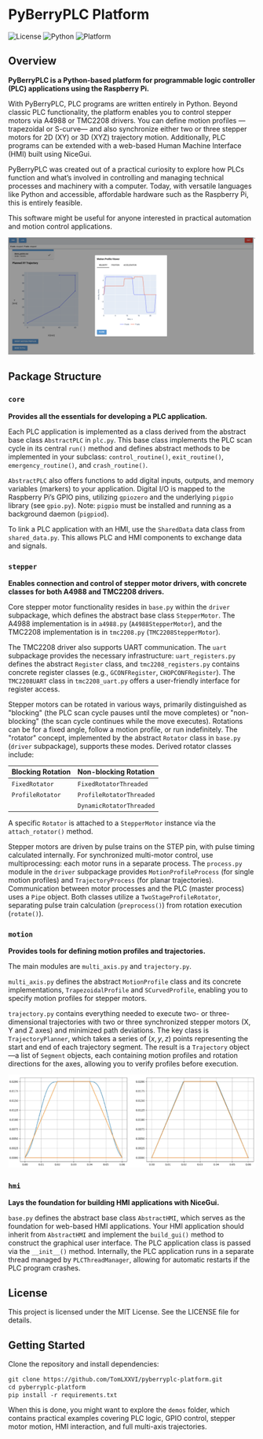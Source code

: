 # PyBerryPLC Platform

![License](https://img.shields.io/github/license/TomLXXVI/pyberryplc-platform)
![Python](https://img.shields.io/badge/python-3.10+-blue)
![Platform](https://img.shields.io/badge/platform-Raspberry%20Pi-lightgrey)

## Overview

**PyBerryPLC is a Python-based platform for programmable logic controller (PLC) applications using the Raspberry Pi.**

With PyBerryPLC, PLC programs are written entirely in Python. Beyond classic PLC functionality, the platform enables you
to control stepper motors via A4988 or TMC2208 drivers. You can define motion profiles —trapezoidal or S-curve— and also
synchronize either two or three stepper motors for 2D (XY) or 3D (XYZ) trajectory motion. Additionally, PLC programs can
be extended with a web-based Human Machine Interface (HMI) built using NiceGui.

PyBerryPLC was created out of a practical curiosity to explore how PLCs function and what’s involved in controlling and 
managing technical processes and machinery with a computer. Today, with versatile languages like Python and accessible, 
affordable hardware such as the Raspberry Pi, this is entirely feasible.

This software might be useful for anyone interested in practical automation and motion control applications.

![PyBerryPLC HMI Screenshot](media/screenshot.png)

## Package Structure

### `core`

**Provides all the essentials for developing a PLC application.**

Each PLC application is implemented as a class derived from the abstract base class `AbstractPLC` in `plc.py`. This base
class implements the PLC scan cycle in its central `run()` method and defines abstract methods to be implemented in your
subclass: `control_routine()`, `exit_routine()`, `emergency_routine()`, and `crash_routine()`.

`AbstractPLC` also offers functions to add digital inputs, outputs, and memory variables (markers) to your application. 
Digital I/O is mapped to the Raspberry Pi’s GPIO pins, utilizing `gpiozero` and the underlying `pigpio` library 
(see `gpio.py`). Note: `pigpio` must be installed and running as a background daemon (`pigpiod`).

To link a PLC application with an HMI, use the `SharedData` data class from `shared_data.py`. This allows PLC and HMI 
components to exchange data and signals.

### `stepper`

**Enables connection and control of stepper motor drivers, with concrete classes for both A4988 and TMC2208 drivers.**

Core stepper motor functionality resides in `base.py` within the `driver` subpackage, which defines the abstract base 
class `StepperMotor`. The A4988 implementation is in `a4988.py` (`A4988StepperMotor`), and the TMC2208 implementation is
in `tmc2208.py` (`TMC2208StepperMotor`).

The TMC2208 driver also supports UART communication. The `uart` subpackage provides the necessary infrastructure: 
`uart_registers.py` defines the abstract `Register` class, and `tmc2208_registers.py` contains concrete register classes 
(e.g., `GCONFRegister`, `CHOPCONFRegister`). The `TMC2208UART` class in `tmc2208_uart.py` offers a user-friendly 
interface for register access.

Stepper motors can be rotated in various ways, primarily distinguished as "blocking" (the PLC scan cycle pauses until 
the move completes) or "non-blocking" (the scan cycle continues while the move executes). Rotations can be for a fixed 
angle, follow a motion profile, or run indefinitely. The "rotator" concept, implemented by the abstract `Rotator` class 
in `base.py` (`driver` subpackage), supports these modes. Derived rotator classes include:

| Blocking Rotation | Non-blocking Rotation |
| :-- | :-- |
| `FixedRotator` | `FixedRotatorThreaded` |
| `ProfileRotator` | `ProfileRotatorThreaded` |
|  | `DynamicRotatorThreaded` |

A specific `Rotator` is attached to a `StepperMotor` instance via the `attach_rotator()` method.

Stepper motors are driven by pulse trains on the STEP pin, with pulse timing calculated internally. For synchronized 
multi-motor control, use multiprocessing: each motor runs in a separate process. The `process.py` module in the `driver`
subpackage provides `MotionProfileProcess` (for single motion profiles) and `TrajectoryProcess` (for planar 
trajectories). Communication between motor processes and the PLC (master process) uses a `Pipe` object. Both classes 
utilize a `TwoStageProfileRotator`, separating pulse train calculation (`preprocess()`) from rotation execution 
(`rotate()`).

### `motion`

**Provides tools for defining motion profiles and trajectories.**

The main modules are `multi_axis.py` and `trajectory.py`.

`multi_axis.py` defines the abstract `MotionProfile` class and its concrete implementations, `TrapezoidalProfile` 
and `SCurvedProfile`, enabling you to specify motion profiles for stepper motors.

`trajectory.py` contains everything needed to execute two- or three-dimensional trajectories with two or three synchronized stepper 
motors (X, Y and Z axes) and minimized path deviations. The key class is `TrajectoryPlanner`, which takes a 
series of $(x, y, z)$ points representing the start and end of each trajectory segment. The result is a `Trajectory` 
object —a list of `Segment` objects, each containing motion profiles and rotation directions for the axes, allowing you 
to verify profiles before execution.

![PyBerryPLC trajectories](media/trajectories.png)

### `hmi`

**Lays the foundation for building HMI applications with NiceGui.**

`base.py` defines the abstract base class `AbstractHMI`, which serves as the foundation for web-based HMI applications. 
Your HMI application should inherit from `AbstractHMI` and implement the `build_gui()` method to construct the graphical
user interface. The PLC application class is passed via the `__init__()` method. Internally, the PLC application runs in
a separate thread managed by `PLCThreadManager`, allowing for automatic restarts if the PLC program crashes.


## License

This project is licensed under the MIT License. See the LICENSE file for details.


## Getting Started

Clone the repository and install dependencies:

```
git clone https://github.com/TomLXXVI/pyberryplc-platform.git
cd pyberryplc-platform
pip install -r requirements.txt
```

When this is done, you might want to explore the `demos` folder, which contains practical examples covering PLC logic, 
GPIO control, stepper motor motion, HMI interaction, and full multi-axis trajectories.

